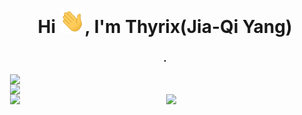<h1 align="center">Hi <img src="https://raw.githubusercontent.com/ABSphreak/ABSphreak/master/gifs/Hi.gif" width="40px" />, I'm Thyrix(Jia-Qi Yang)</h1>
<h3 align="center">.</h3>


<img align="right" src='https://github-readme-stats.vercel.app/api?username=ThyrixYang&show_icons=true' width="500">
<img align="right" src='https://github-readme-stats.vercel.app/api/wakatime?username=thyrix' width="500">
<img align="right" src="https://wakatime.com/share/@thyrix/d633e93c-c31c-4ff6-818b-6fc9d8b77baf.svg" width="250">
<img align="right" src="https://wakatime.com/share/@thyrix/d97d0dfb-8cd6-44ff-b90c-90a16f37cae3.svg" width="250">
